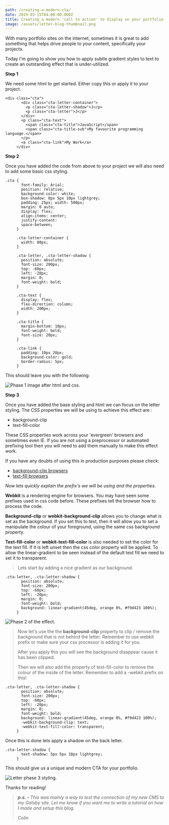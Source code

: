 ```yaml
---
path: /creating-a-modern-cta/
date: 2019-03-15T04:00:00.000Z
title: Creating a modern 'call to action' to display on your portfolio site
image: /assets/letter-blog-thumbnail.png
---
```

With many portfolio sites on the internet, sometimes it is great to add something that helps drive people to your content, specifically your projects.

Today I'm going to show you how to apply subtle gradient styles to text to create an outstanding effect that is under-utilized.

**Step 1**

We need some html to get started. Either copy this or apply it to your project.

```
<div class="cta">
       <div class="cta-letter-container">
         <p class="cta-letter-shadow">J</p>
         <p class="cta-letter">J</p>
       </div>
       <p class="cta-text">
         <span class="cta-title">JavaScript</span>
         <span class="cta-title-sub">My favourite programming language.</span>
       </p>
       <a class="cta-link">My Work</a>
     </div>
```

**Step 2**

Once you have added the code from above to your project we will also need to add some basic css styling.

```
.cta { 
       font-family: Arial; 
       position: relative; 
       background-color: white; 
       box-shadow: 0px 5px 10px lightgrey; 
       padding: 25px; width: 500px; 
       margin: 0 auto; 
       display: flex; 
       align-items: center; 
       justify-content: 
       space-between;
     } 

     .cta-letter-container {
       width: 80px;
     } 

     .cta-letter, .cta-letter-shadow { 
       position: absolute; 
       font-size: 200px; 
       top: -60px; 
       left: -20px; 
       margin: 0; 
       font-weight: bold; 
     } 

     .cta-text { 
       display: flex; 
       flex-direction: column; 
       width: 200px;
     }

     .cta-title {
       margin-bottom: 10px; 
       font-weight: bold; 
       font-size: 20px; 
     } 

     .cta-link { 
       padding: 10px 20px; 
       background-color: gold; 
       border-radius: 5px; 
     }
```

This should leave you with the following: 

![Phase 1 image after html and css.](/assets/letter-phase-1.png "Phase 1 image")

**Step 3**

Once you have added the base styling and html we can focus on the letter styling. The CSS properties we will be using to achieve this effect are : 

* background-clip
* text-fill-color

These CSS properties work across your 'evergreen' browsers and sometimes even IE. If you are not using a preprocessor or automated prefixing tool then you will need to add them manually to make this effect work.

If you have any doubts of using this in production purposes please check: 

* [background-clip browsers](https://caniuse.com/#search=background-clip)
* [text-fill browsers](https://caniuse.com/#search=text-fill)

_Now lets quickly explain the prefix's we will be using and the properties._

**Webkit** is a rendering engine for browsers. You may have seen some prefixes used in css code before. These prefixes tell the browser how to process the code.

**Background-clip** or **webkit-background-clip** allows you to change what is set as the background. If you set this to text, then it will allow you to set a manipulate the colour of your foreground, using the same css background property. 

**Text-fill-color** or **webkit-text-fill-color** is also needed to set the color for the text fill. If it is left unset then the css color property will be applied. To allow the linear-gradient to be seen instead of the default text fill we need to set it to transparent.

> Lets start by adding a nice gradient as our background.

```
.cta-letter, .cta-letter-shadow { 
       position: absolute; 
       font-size: 200px; 
       top: -60px; 
       left: -20px; 
       margin: 0; 
       font-weight: bold; 
       background: linear-gradient(45deg, orange 0%, #f9d423 100%);
     } 
```

![Phase 2 of the effect.](/assets/letter-phase-2.png "Phase 2 effect image")

> Now let's use the the **background-clip** property to clip / remove the background that is not behind the letter. Remember to use webkit prefix or make sure your css processor is adding it for you. 
>
> After you apply this you will see the background disappear cause it has been clipped.
>
> Then we will also add the property of text-fill-color to remove the colour of the inside of the letter. Remember to add a -webkit prefix on this!

```
.cta-letter, .cta-letter-shadow { 
       position: absolute; 
       font-size: 200px; 
       top: -60px; 
       left: -20px; 
       margin: 0; 
       font-weight: bold; 
       background: linear-gradient(45deg, orange 0%, #f9d423 100%);
       -webkit-background-clip: text;
       -webkit-text-fill-color: transparent;
     } 
```

Once this is done lets apply a shadow on the back letter.

```
.cta-letter-shadow { 
       text-shadow: 5px 5px 10px lightgrey;
     } 
```

This should give us a unique and modern CTA for your portfolio.

![Letter phase 3 styling.](/assets/letter-phase-3.png "Letter phase 3")

Thanks for reading! 

> _**p.s. -** This was mainly a way to test the connection of my new CMS to my Gatsby site. Let me know if you want me to write a tutorial on how I made and setup this blog._
>
> _Colin_
